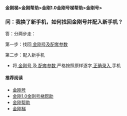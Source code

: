 #### 金刚梯>金刚帮助>金刚1.0金刚号梯帮助>金刚号>

### 问：我换了新手机，如何找回金刚号并配入新手机？
答：分两步走：

第一步：找回[ 金刚号及配套参数 ](https://github.com/a2zitpro/web/blob/master/getbackparameters.md)

第二步：配入新手机
- 将[ 金刚号 ](https://github.com/a2zitpro/web/blob/master/kkid.md)及[ 配套参数 ](https://github.com/a2zitpro/web/blob/master/parametersofkkid.md)严格按照原样逐字[ 正确录入 ](https://github.com/a2zitpro/web/blob/master/configurationconsiderations.md)手机

#### 推荐阅读
- [金刚号](https://github.com/a2zitpro/web/blob/master/list_kkid.md)
- [金刚1.0金刚号梯帮助](https://github.com/a2zitpro/web/blob/master/list_helpkkvpn1.0.md)
- [金刚帮助](https://github.com/a2zitpro/web/blob/master/list_helpkkvpn.md)
- [金刚梯](https://github.com/a2zitpro/web/blob/master/dlb.md)
